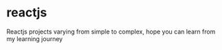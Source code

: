 # reactjs

Reactjs projects varying from simple to complex, hope you can learn from my learning journey 
